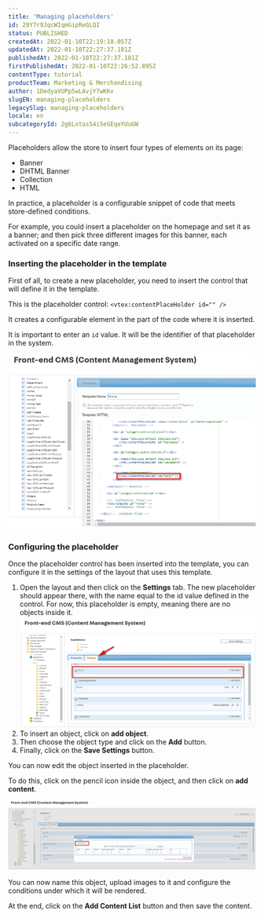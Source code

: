 ```yaml
---
title: 'Managing placeholders'
id: 29Y7r9JqcWIqmGipReGLQI
status: PUBLISHED
createdAt: 2022-01-10T22:19:18.057Z
updatedAt: 2022-01-10T22:27:37.181Z
publishedAt: 2022-01-10T22:27:37.181Z
firstPublishedAt: 2022-01-10T22:26:52.895Z
contentType: tutorial
productTeam: Marketing & Merchandising
author: 1DedyaVUPp5wLAvjY7wKKv
slugEN: managing-placeholders
legacySlug: managing-placeholders
locale: en
subcategoryId: 2g6LxtasS4iSeGEqeYUuGW
---
```


Placeholders allow the store to insert four types of elements on its page:
- Banner
- DHTML Banner
- Collection
- HTML

In practice, a placeholder is a configurable snippet of code that meets store-defined conditions.

For example, you could insert a placeholder on the homepage and set it as a banner; and then pick three different images for this banner, each activated on a specific date range.

### Inserting the placeholder in the template

First of all, to create a new placeholder, you need to insert the control that will define it in the template.

This is the placeholder control: `<vtex:contentPlaceHolder id="" />`

It creates a configurable element in the part of the code where it is inserted.

It is important to enter an `id` value. It will be the identifier of that placeholder in the system.

![6 1](https://raw.githubusercontent.com/vtexdocs/help-center-content/refs/heads/main/docs/en/tutorials/Storefront/Layout/managing-placeholders_1.png)

### Configuring the placeholder

Once the placeholder control has been inserted into the template, you can configure it in the settings of the layout that uses this template.

1. Open the layout and then click on the **Settings** tab. The new placeholder should appear there, with the name equal to the id value defined in the control. For now, this placeholder is empty, meaning there are no objects inside it.
![6 2](https://raw.githubusercontent.com/vtexdocs/help-center-content/refs/heads/main/docs/en/tutorials/Storefront/Layout/managing-placeholders_2.png)
2. To insert an object, click on **add object**.
3. Then choose the object type and click on the **Add** button.
4. Finally, click on the **Save Settings** button.

You can now edit the object inserted in the placeholder.

To do this, click on the pencil icon inside the object, and then click on **add content**.

![6 3](https://raw.githubusercontent.com/vtexdocs/help-center-content/refs/heads/main/docs/en/tutorials/Storefront/Layout/managing-placeholders_3.png)

You can now name this object, upload images to it and configure the conditions under which it will be rendered.

At the end, click on the __Add Content List__ button and then save the content.
